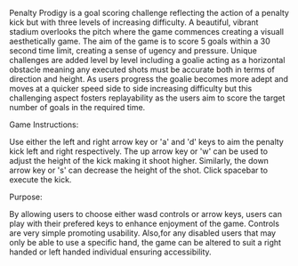 Penalty Prodigy is a goal scoring challenge reflecting the action of a penalty kick but with three levels of increasing difficulty. A beautiful, vibrant stadium overlooks the pitch where the game commences creating a visuall aesthetically game. The aim of the game is to score 5 goals within a 30 second time limit, creating a sense of ugency and pressure. Unique challenges are added level by level including a goalie acting as a horizontal obstacle meaning any executed shots must be accurate both in terms of direction and height. As users progress the goalie becomes more adept and moves at a quicker speed side to side increasing difficulty but this challenging aspect fosters replayability as the users aim to score the target number of goals in the required time.

Game Instructions:

Use either the left and right arrow key or 'a' and 'd' keys to aim the penalty kick left and right respectively. The up arrow key or 'w' can be used to adjust the height of the kick making it shoot higher. Similarly, the down arrow key or 's' can decrease the height of the shot. Click spacebar to execute the kick.

Purpose: 

By allowing users to choose either wasd controls or arrow keys, users can play with their prefered keys to enhance enjoyment of the game. Controls are very simple promoting usability. Also,for any disabled users that may only be able to use a specific hand, the game can be altered to suit a right handed or left handed individual ensuring accessibility.

